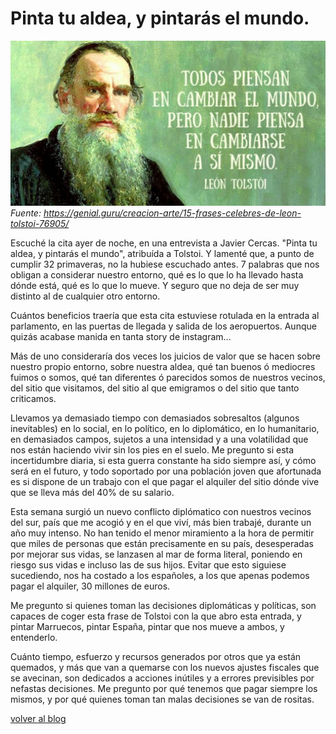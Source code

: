 

# Pinta tu aldea, y pintarás el mundo.

![portada](../assets/blog/tolstoi.jpg "Portada")
*Fuente: https://genial.guru/creacion-arte/15-frases-celebres-de-leon-tolstoi-76905/*

Escuché la cita ayer de noche, en una entrevista a Javier Cercas. "Pinta tu aldea, y pintarás el mundo", atribuída a Tolstoi. Y lamenté que, a punto de cumplir 32 primaveras, no la hubiese escuchado antes. 7 palabras que nos obligan a considerar nuestro entorno, qué es lo que lo ha llevado hasta dónde está, qué es lo que lo mueve. Y seguro que no deja de ser muy distinto al de cualquier otro entorno.

Cuántos beneficios traería que esta cita estuviese rotulada en la entrada al parlamento, en las puertas de llegada y salida de los aeropuertos. Aunque quizás acabase manida en tanta story de instagram...

Más de uno consideraría dos veces los juicios de valor que se hacen sobre nuestro propio entorno, sobre nuestra aldea, qué tan buenos ó mediocres fuimos o somos, qué tan diferentes ó parecidos somos de nuestros vecinos, del sitio que visitamos, del sitio al que emigramos o del sitio que tanto criticamos.

Llevamos ya demasiado tiempo con demasiados sobresaltos (algunos inevitables) en lo social, en lo político, en lo diplomático, en lo humanitario, en demasiados campos, sujetos a una intensidad y a una volatilidad que nos están haciendo vivir sin los pies en el suelo. Me pregunto si esta incertidumbre diaria, si esta guerra constante ha sido siempre así, y cómo será en el futuro, y todo soportado por una población joven que afortunada es si dispone de un trabajo con el que pagar el alquiler del sitio dónde vive que se lleva más del 40% de su salario. 

Esta semana surgió un nuevo conflicto diplómatico con nuestros vecinos del sur, país que me acogió y en el que viví, más bien trabajé, durante un año muy intenso. No han tenido el menor miramiento a la hora de permitir que miles de personas que están precisamente en su país, desesperadas por mejorar sus vidas, se lanzasen al mar de forma literal, poniendo en riesgo sus vidas e incluso las de sus hijos. Evitar que esto siguiese sucediendo, nos ha costado a los españoles, a los que apenas podemos pagar el alquiler, 30 millones de euros.

Me pregunto si quienes toman las decisiones diplomáticas y políticas, son capaces de coger esta frase de Tolstoi con la que abro esta entrada, y pintar Marruecos, pintar España, pintar que nos mueve a ambos, y entenderlo.

Cuánto tiempo, esfuerzo y recursos generados por otros que ya están quemados, y más que van a quemarse con los nuevos ajustes fiscales que se avecinan, son dedicados a acciones inútiles y a errores previsibles por nefastas decisiones. Me pregunto por qué tenemos que pagar siempre los mismos, y por qué quienes toman tan malas decisiones se van de rositas.

[volver al blog](https://hugotechandtravel.netlify.app/#/gentes_de_martes/)